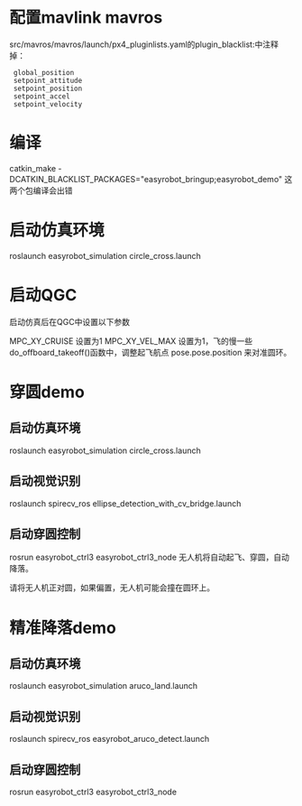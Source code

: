 # 配置mavlink mavros
src/mavros/mavros/launch/px4_pluginlists.yaml的plugin_blacklist:中注释掉：

```
 global_position
 setpoint_attitude
 setpoint_position
 setpoint_accel
 setpoint_velocity
```


# 编译
catkin_make -DCATKIN_BLACKLIST_PACKAGES="easyrobot_bringup;easyrobot_demo"
这两个包编译会出错
# 启动仿真环境 
roslaunch easyrobot_simulation circle_cross.launch

# 启动QGC 
启动仿真后在QGC中设置以下参数

MPC_XY_CRUISE 设置为1
MPC_XY_VEL_MAX 设置为1，飞的慢一些
do_offboard_takeoff()函数中，调整起飞航点 pose.pose.position 来对准圆环。

# 穿圆demo
## 启动仿真环境 
roslaunch easyrobot_simulation circle_cross.launch

## 启动视觉识别
roslaunch spirecv_ros ellipse_detection_with_cv_bridge.launch

## 启动穿圆控制
rosrun easyrobot_ctrl3 easyrobot_ctrl3_node
无人机将自动起飞、穿圆，自动降落。

请将无人机正对圆，如果偏置，无人机可能会撞在圆环上。

# 精准降落demo
## 启动仿真环境 
roslaunch easyrobot_simulation aruco_land.launch
## 启动视觉识别
roslaunch spirecv_ros easyrobot_aruco_detect.launch

## 启动穿圆控制
rosrun easyrobot_ctrl3 easyrobot_ctrl3_node 

